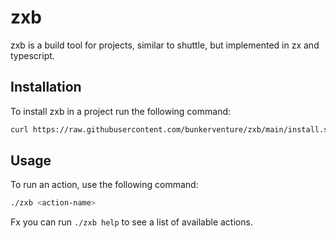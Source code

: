 # zxb

zxb is a build tool for projects, similar to shuttle, but implemented in zx and typescript.

## Installation

To install zxb in a project run the following command:

```bash
curl https://raw.githubusercontent.com/bunkerventure/zxb/main/install.sh | bash
```

## Usage

To run an action, use the following command:

```bash
./zxb <action-name>
```

Fx you can run `./zxb help` to see a list of available actions.
